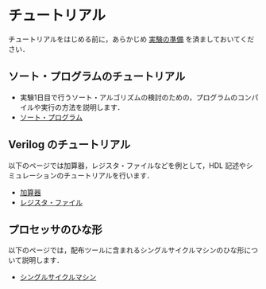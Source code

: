 # チュートリアル

チュートリアルをはじめる前に，あらかじめ [実験の準備](setup.md) を済ましておいてください．

## ソート・プログラムのチュートリアル

* 実験1日目で行うソート・アルゴリズムの検討のための，プログラムのコンパイルや実行の方法を説明します．
* [ソート・プログラム](tutorial/sort.md)

## Verilog のチュートリアル

以下のページでは加算器，レジスタ・ファイルなどを例として，HDL 記述やシミュレーションのチュートリアルを行います．

* [加算器](tutorial/adder.md)
* [レジスタ・ファイル](tutorial/regfile.md)


## プロセッサのひな形

以下のページでは，配布ツールに含まれるシングルサイクルマシンのひな形について説明します．
* [シングルサイクルマシン](tutorial/single.md)
